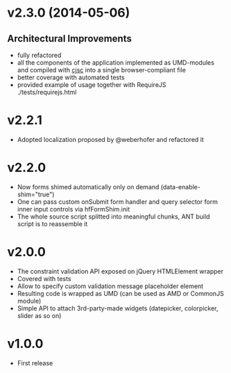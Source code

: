 # v2.3.0 (2014-05-06)

## Architectural Improvements
- fully refactored
- all the components of the application implemented as UMD-modules and compiled with [cjsc](https://github.com/dsheiko/cjsc) into a single browser-compliant file
- better coverage with automated tests
- provided example of usage together with RequireJS ./tests/requirejs.html

# v2.2.1
- Adopted localization proposed by @weberhofer and refactored it

# v2.2.0
- Now forms shimed automatically only on demand (data-enable-shim="true")
- One can pass custom onSubmit form handler and query selector form inner input controls via hfFormShim.init
- The whole source script splitted into meaningful chunks, ANT build script is to reassemble it

# v2.0.0
- The constraint validation API exposed on jQuery HTMLElement wrapper
- Covered with tests
- Allow to specify custom validation message placeholder element
- Resulting code is wrapped as UMD (can be used as AMD or CommonJS module)
- Simple API to attach 3rd-party-made widgets (datepicker, colorpicker, slider as so on)

# v1.0.0
- First release